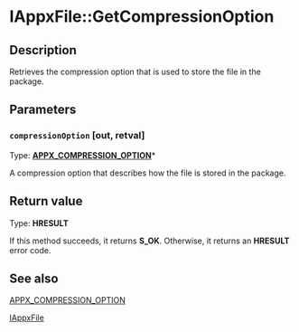 # IAppxFile::GetCompressionOption

## Description

Retrieves the compression option that is used to store the file in the package.

## Parameters

### `compressionOption` [out, retval]

Type: **[APPX_COMPRESSION_OPTION](https://learn.microsoft.com/windows/desktop/api/appxpackaging/ne-appxpackaging-appx_compression_option)***

A compression option that describes how the file is stored in the package.

## Return value

Type: **HRESULT**

If this method succeeds, it returns **S_OK**. Otherwise, it returns an **HRESULT** error code.

## See also

[APPX_COMPRESSION_OPTION](https://learn.microsoft.com/windows/desktop/api/appxpackaging/ne-appxpackaging-appx_compression_option)

[IAppxFile](https://learn.microsoft.com/windows/desktop/api/appxpackaging/nn-appxpackaging-iappxfile)